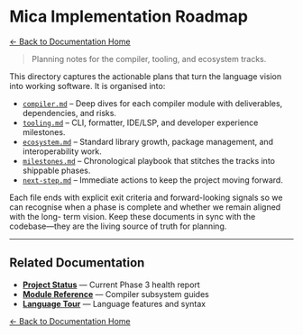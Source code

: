 # Mica Implementation Roadmap

[← Back to Documentation Home](../index.html)

> Planning notes for the compiler, tooling, and ecosystem tracks.

This directory captures the actionable plans that turn the language vision into
working software. It is organised into:

- [`compiler.md`](compiler.md) – Deep dives for each compiler module with
  deliverables, dependencies, and risks.
- [`tooling.md`](tooling.md) – CLI, formatter, IDE/LSP, and developer experience
  milestones.
- [`ecosystem.md`](ecosystem.md) – Standard library growth, package management,
  and interoperability work.
- [`milestones.md`](milestones.md) – Chronological playbook that stitches the
  tracks into shippable phases.
- [`next-step.md`](next-step.md) – Immediate actions to keep the project moving
  forward.

Each file ends with explicit exit criteria and forward-looking signals so we can
recognise when a phase is complete and whether we remain aligned with the long-
term vision. Keep these documents in sync with the codebase—they are the living
source of truth for planning.

---

## Related Documentation

- **[Project Status](../status.html)** — Current Phase 3 health report
- **[Module Reference](../module_reference.html)** — Compiler subsystem guides
- **[Language Tour](../tour.html)** — Language features and syntax

[← Back to Documentation Home](../index.html)
